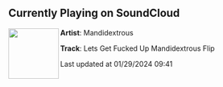 ## Currently Playing on SoundCloud

[<img align="left" width="100" src="https://i1.sndcdn.com/artworks-eUnG3w1P038ThhTF-xzqsVg-t500x500.jpg">](https://soundcloud.com/mandidextroustnt/lets-get-fucked-up-mandidextrous-flip)

**Artist**: Mandidextrous 

**Track**: Lets Get Fucked Up Mandidextrous Flip

Last updated at 01/29/2024 09:41
